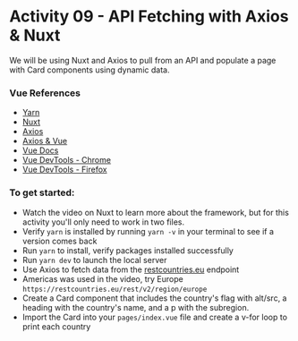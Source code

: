 # Activity 09 - API Fetching with Axios & Nuxt

We will be using Nuxt and Axios to pull from an API and populate a page with Card components using dynamic data.

### Vue References
- [Yarn](https://yarnpkg.com/lang/en/docs/install/)
- [Nuxt](https://nuxtjs.org/guide/installation)
- [Axios](https://github.com/axios/axios)
- [Axios & Vue](https://vuejs.org/v2/cookbook/using-axios-to-consume-apis.html)
- [Vue Docs](https://vuejs.org/v2/guide/)
- [Vue DevTools - Chrome](https://chrome.google.com/webstore/detail/vuejs-devtools/nhdogjmejiglipccpnnnanhbledajbpd?hl=en)
- [Vue DevTools - Firefox](https://addons.mozilla.org/en-US/firefox/addon/vue-js-devtools/)

### To get started:
-	 Watch the video on Nuxt to learn more about the framework, but for this activity you'll only need to work in two files.
-	 Verify `yarn` is installed by running `yarn -v` in your terminal to see if a version comes back
-	 Run `yarn` to install, verify packages installed successfully
-	 Run `yarn dev` to launch the local server
-	 Use Axios to fetch data from the [restcountries.eu](https://restcountries.eu/#api-endpoints-region) endpoint
-	 Americas was used in the video, try Europe `https://restcountries.eu/rest/v2/region/europe`
-	 Create a Card component that includes the country's flag with alt/src, a heading with the country's name, and a p with the subregion.
-	 Import the Card into your `pages/index.vue` file and create a v-for loop to print each country  

